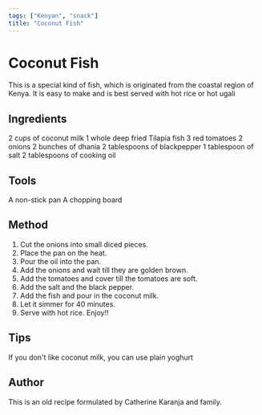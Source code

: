 ```yaml
---
tags: ["Kenyan", "snack"]
title: "Coconut Fish"
---
```

<TagLinks />

# Coconut Fish
This is a special kind of fish, which is originated from the coastal region of Kenya. It is easy to make and is best served with hot rice or hot ugali

## Ingredients
2 cups of coconut milk
1 whole deep fried Tilapia fish
3 red tomatoes
2 onions
2 bunches of dhania
2 tablespoons of blackpepper
1 tablespoon of salt
2 tablespoons of cooking oil


## Tools
A non-stick pan
A chopping board


## Method
1. Cut the onions into small diced pieces.
2. Place the pan on the heat.
3. Pour the oil into the pan.
4. Add the onions and wait till they are golden brown.
5. Add the tomatoes and cover till the tomatoes are soft.
6. Add the salt and the black pepper.
7. Add the fish and pour in the coconut milk.
8. Let it simmer for 40 minutes.
9. Serve with hot rice. Enjoy!!


## Tips
If you don't like coconut milk, you can use plain yoghurt


## Author
This is an old recipe formulated by Catherine Karanja and family.